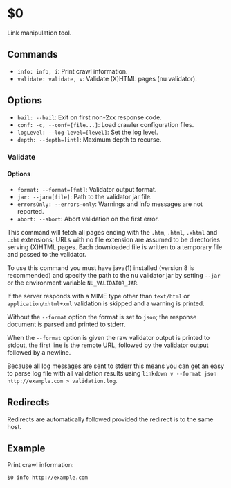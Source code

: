 $0
==

Link manipulation tool.

## Commands

* `info: info, i`: Print crawl information.
* `validate: validate, v`: Validate (X)HTML pages (nu validator).

## Options

* `bail: --bail`: Exit on first non-2xx response code.
* `conf: -c, --conf=[file...]`: Load crawler configuration files.
* `logLevel: --log-level=[level]`: Set the log level.
* `depth: --depth=[int]`: Maximum depth to recurse.

### Validate

#### Options

* `format: --format=[fmt]`: Validator output format.
* `jar: --jar=[file]`: Path to the validator jar file.
* `errorsOnly: --errors-only`: Warnings and info messages are not reported.
* `abort: --abort`: Abort validation on the first error.

This command will fetch all pages ending with the `.htm`, `.html`, `.xhtml` and `.xht` extensions; URLs with no file extension are assumed to be directories serving (X)HTML pages. Each downloaded file is written to a temporary file and passed to the validator.

To use this command you must have java(1) installed (version 8 is recommended) and specify the path to the nu validator jar by setting `--jar` or the environment variable `NU_VALIDATOR_JAR`. 

If the server responds with a MIME type other than `text/html` or `application/xhtml+xml` validation is skipped and a warning is printed.

Without the `--format` option the format is set to `json`; the response document is parsed and printed to stderr.

When the `--format` option is given the raw validator output is printed to stdout, the first line is the remote URL, followed by the validator output followed by a newline.

Because all log messages are sent to stderr this means you can get an easy to parse log file with all validation results using `linkdown v --format json http://example.com > validation.log`.

## Redirects

Redirects are automatically followed provided the redirect is to the same host.

## Example

Print crawl information:

```
$0 info http://example.com
```
